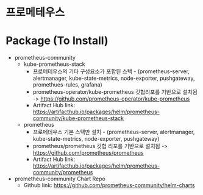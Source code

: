 # 프로메테우스
# Package (To Install)
- prometheus-community
	- kube-prometheus-stack
		- 프로메테우스의 기타 구성요소가 포함된 스택 - (prometheus-server, alertmanager, kube-state-metrics, node-exporter, pushgateway, promethues-rules, grafana)
		- prometheus-operator/kube-prometheus 깃헙리포를 기반으로 설치됨 -> https://github.com/prometheus-operator/kube-prometheus
		- Artifact Hub link: https://artifacthub.io/packages/helm/prometheus-community/kube-prometheus-stack
	- prometheus
		- 프로메테우스 기본 스택만 설치 - (prometheus-server, alertmanager, kube-state-metrics, node-exporter, pushgateway)
		- prometheus/prometheus 깃헙 리포를 기반으로 설치됨 -> https://github.com/prometheus/prometheus
		- Artifact Hub link: https://artifacthub.io/packages/helm/prometheus-community/prometheus
- prometheus-community Chart Repo
	- Github link: https://github.com/prometheus-community/helm-charts